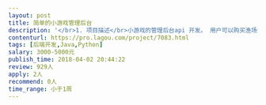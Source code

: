 ```yaml
---                
layout: post       
title: 简单的小游戏管理后台           
description: '</br>1. 项目描述</br>小游戏的管理后台api 开发。 用户可以购买渔场资产， 并可以在集市上售卖。 用户可以推荐其他用户注册， 并获得佣金。 </br></br>2. 主要模块</br>user 用户模块</br>fishery 渔场模块</br>market 集市模块</br>opslog 操作日志模块</br>refer 推荐模块</br>用户模块</br>用户的属性： 地址，id， 签名信息， 加密的签名信息， 昵称， 头像， 推广码 用户模块功能：注册， 设置昵称， 设置头像， 获取推广码</br></br>渔场模块</br>渔场的属性：id， 名称， 所有者，绑定状态，绑定的地址， 出售状态 渔场模块的功能： 绑定， 取消绑定， 出售， 取消出售</br></br>集市模块</br>集市的属性： id， 渔场id， 出售状态， 起始价格， 终止价格， 售卖时长， 售卖开始时间，静态价格，赞数 集市模块的功能： 购买， 点赞</br></br>操作日志</br>操作日志的属性： 日志id， 操作的用户， 操作内容， txhash ，备注，操作时间 操作日志的功能： 查询</br></br>推荐模块</br>推荐模块属性： 交易hash ， 推荐码，交易状态，推荐费用， 创建时间 推荐模块功能： 记录推荐成功事件， 查询推荐的总数量， 查询推荐费总和</br></br>3. 可以参考的产品。 </br>集市部分可以参考 https://www.cryptokitties.co/marketplace</br></br>4. 人员要求</br>java或者 python</br>mysql数据库</br>良好的沟通协作能力和契约精神</br>'     
contenturl: https://pro.lagou.com/project/7083.html      
tags: [后端开发,Java,Python]            
salary: 3000-5000元          
publish_time: 2018-04-02 20:44:22         
review: 929人                   
apply: 2人                   
recommend: 0人                   
time_range: 小于1周              
---                 
```

